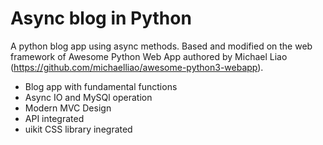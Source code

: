 # Async blog in Python
A python blog app using async methods.
Based and modified on the web framework of Awesome Python Web App authored by Michael Liao (https://github.com/michaelliao/awesome-python3-webapp).

- Blog app with fundamental functions
- Async IO and MySQl operation
- Modern MVC Design
- API integrated
- uikit CSS library inegrated

